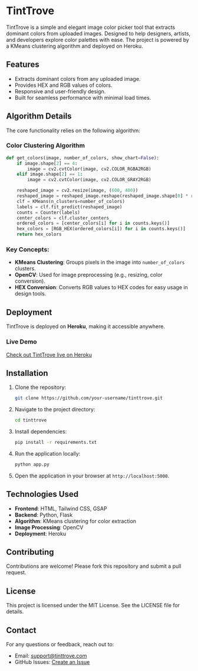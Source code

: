 # TintTrove

TintTrove is a simple and elegant image color picker tool that extracts dominant colors from uploaded images. Designed to help designers, artists, and developers explore color palettes with ease. The project is powered by a KMeans clustering algorithm and deployed on Heroku.

## Features
- Extracts dominant colors from any uploaded image.
- Provides HEX and RGB values of colors.
- Responsive and user-friendly design.
- Built for seamless performance with minimal load times.

## Algorithm Details
The core functionality relies on the following algorithm:

### Color Clustering Algorithm
```python
def get_colors(image, number_of_colors, show_chart=False):
    if image.shape[2] == 4:
        image = cv2.cvtColor(image, cv2.COLOR_RGBA2RGB)
    elif image.shape[2] == 1:
        image = cv2.cvtColor(image, cv2.COLOR_GRAY2RGB)

    reshaped_image = cv2.resize(image, (600, 400))
    reshaped_image = reshaped_image.reshape(reshaped_image.shape[0] * reshaped_image.shape[1], 3)
    clf = KMeans(n_clusters=number_of_colors)
    labels = clf.fit_predict(reshaped_image)
    counts = Counter(labels)
    center_colors = clf.cluster_centers_
    ordered_colors = [center_colors[i] for i in counts.keys()]
    hex_colors = [RGB_HEX(ordered_colors[i]) for i in counts.keys()]
    return hex_colors
```

### Key Concepts:
- **KMeans Clustering**: Groups pixels in the image into `number_of_colors` clusters.
- **OpenCV**: Used for image preprocessing (e.g., resizing, color conversion).
- **HEX Conversion**: Converts RGB values to HEX codes for easy usage in design tools.

## Deployment
TintTrove is deployed on **Heroku**, making it accessible anywhere.

### Live Demo
[Check out TintTrove live on Heroku](#)

## Installation
1. Clone the repository:
   ```bash
   git clone https://github.com/your-username/tinttrove.git
   ```

2. Navigate to the project directory:
   ```bash
   cd tinttrove
   ```

3. Install dependencies:
   ```bash
   pip install -r requirements.txt
   ```

4. Run the application locally:
   ```bash
   python app.py
   ```

5. Open the application in your browser at `http://localhost:5000`.

## Technologies Used
- **Frontend**: HTML, Tailwind CSS, GSAP
- **Backend**: Python, Flask
- **Algorithm**: KMeans clustering for color extraction
- **Image Processing**: OpenCV
- **Deployment**: Heroku

## Contributing
Contributions are welcome! Please fork this repository and submit a pull request.

## License
This project is licensed under the MIT License. See the LICENSE file for details.

## Contact
For any questions or feedback, reach out to:
- Email: support@tinttrove.com
- GitHub Issues: [Create an Issue](https://github.com/your-username/tinttrove/issues)
